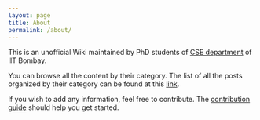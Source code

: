 ```yaml
---
layout: page
title: About
permalink: /about/
---
```


This is an unofficial Wiki maintained by PhD students of [CSE department](cse.iitb.ac.in/) of IIT Bombay.  

You can browse all the content by their category. The list of all the posts organized by their category can be found at this [link](/categories).   

If you wish to add any information, feel free to contribute. The [contribution guide](/contributing) should help you get started. 